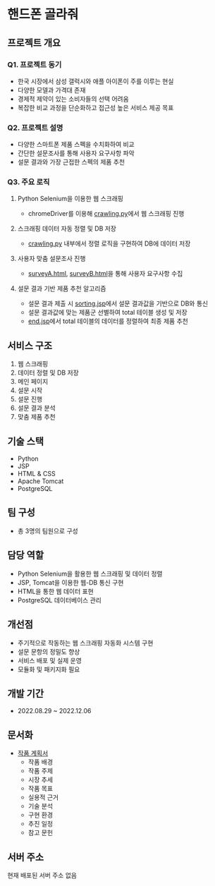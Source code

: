 # 핸드폰 골라줘

## 프로젝트 개요

### Q1. 프로젝트 동기
- 한국 시장에서 삼성 갤럭시와 애플 아이폰이 주를 이루는 현실
- 다양한 모델과 가격대 존재
- 경제적 제약이 있는 소비자들의 선택 어려움
- 복잡한 비교 과정을 단순화하고 접근성 높은 서비스 제공 목표

### Q2. 프로젝트 설명
- 다양한 스마트폰 제품 스펙을 수치화하여 비교
- 간단한 설문조사를 통해 사용자 요구사항 파악
- 설문 결과와 가장 근접한 스펙의 제품 추천

### Q3. 주요 로직
1. Python Selenium을 이용한 웹 스크래핑
   - chromeDriver를 이용해 [crawling.py](crawling.py)에서 웹 스크래핑 진행

2. 스크래핑 데이터 자동 정렬 및 DB 저장
   - [crawling.py](crawling.py) 내부에서 정렬 로직을 구현하여 DB에 데이터 저장

3. 사용자 맞춤 설문조사 진행
   - [surveyA.html](serveyA.html), [surveyB.html](surveyB.html)을 통해 사용자 요구사항 수집

4. 설문 결과 기반 제품 추천 알고리즘
   - 설문 결과 제출 시 [sorting.jsp](sorting.jsp)에서 설문 결과값을 기반으로 DB와 통신
   - 설문 결과값에 맞는 제품군 선별하여 total 테이블 생성 및 저장
   - [end.jsp](end.jsp)에서 total 테이블의 데이터를 정렬하여 최종 제품 추천

## 서비스 구조

1. 웹 스크래핑
2. 데이터 정렬 및 DB 저장
3. 메인 페이지
4. 설문 시작
5. 설문 진행
6. 설문 결과 분석
7. 맞춤 제품 추천

## 기술 스택

- Python
- JSP
- HTML & CSS
- Apache Tomcat
- PostgreSQL

## 팀 구성

- 총 3명의 팀원으로 구성

## 담당 역할

- Python Selenium을 활용한 웹 스크래핑 및 데이터 정렬
- JSP, Tomcat을 이용한 웹-DB 통신 구현
- HTML을 통한 웹 데이터 표현
- PostgreSQL 데이터베이스 관리

## 개선점

- 주기적으로 작동하는 웹 스크래핑 자동화 시스템 구현
- 설문 문항의 정밀도 향상
- 서비스 배포 및 실제 운영
- 모듈화 및 패키지화 필요

## 개발 기간

- 2022.08.29 ~ 2022.12.06

## 문서화

- [작품 계획서](작품계획서.pdf)
  - 작품 배경
  - 작품 주제
  - 시장 추세
  - 작품 목표
  - 실용적 근거
  - 기술 분석
  - 구현 환경
  - 추진 일정
  - 참고 문헌

## 서버 주소

현재 배포된 서버 주소 없음
